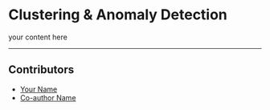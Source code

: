 <!-- TODO: Replace this text with a summary of article for SEO -->

# Clustering & Anomaly Detection

<!-- TODO: Cover image: 
1. You can create your own cover image and put it in the correct asset directory,
2. or you can give an explanation on how it should be and we will help you create one. Please tag arunesh@superlinked.com or @AruneshSingh (GitHub) in this case. -->

your content here

---
## Contributors

- [Your Name](you_social_handle.com)
- [Co-author Name](their_social_handle.com)
